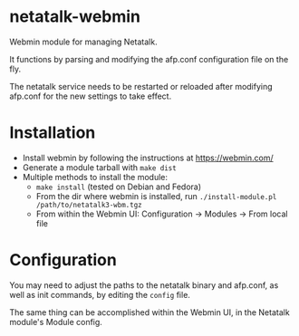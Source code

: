 # netatalk-webmin
Webmin module for managing Netatalk.

It functions by parsing and modifying the afp.conf configuration file on the fly.

The netatalk service needs to be restarted or reloaded after modifying afp.conf for the new settings to take effect.

# Installation
- Install webmin by following the instructions at https://webmin.com/
- Generate a module tarball with `make dist`
- Multiple methods to install the module:
  - `make install` (tested on Debian and Fedora)
  - From the dir where webmin is installed, run `./install-module.pl /path/to/netatalk3-wbm.tgz`
  - From within the Webmin UI: Configuration -> Modules -> From local file

# Configuration
You may need to adjust the paths to the netatalk binary and afp.conf, as well as init commands, by editing the `config` file.

The same thing can be accomplished within the Webmin UI, in the Netatalk module's Module config.
